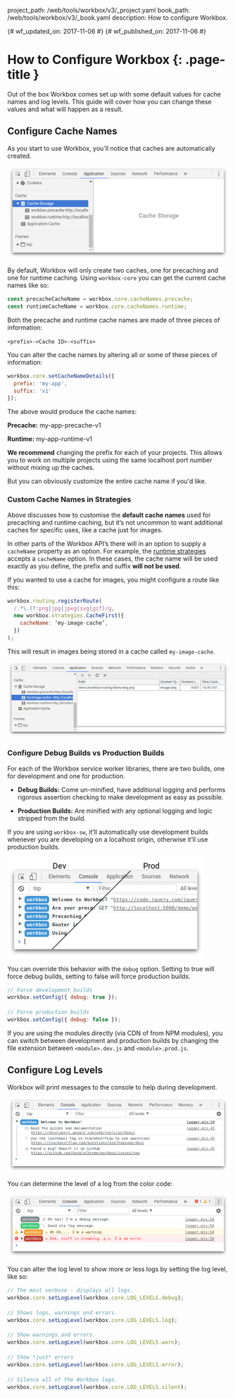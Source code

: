 project_path: /web/tools/workbox/v3/_project.yaml
book_path: /web/tools/workbox/v3/_book.yaml
description: How to configure Workbox.

{# wf_updated_on: 2017-11-06 #}
{# wf_published_on: 2017-11-06 #}

# How to Configure Workbox {: .page-title }

Out of the box Workbox comes set up with some default values for cache names and log levels. This guide will cover how you can change these values and what will happen as a result.

## Configure Cache Names

As you start to use Workbox, you'll notice that caches are automatically created.

![Workbox Default Caches](../images/default-caches.png)

By default, Workbox will only create two caches, one for precaching and one for runtime caching. Using `workbox-core` you can get the current cache names like so:

```javascript
const precacheCacheName = workbox.core.cacheNames.precache;
const runtimeCacheName = workbox.core.cacheNames.runtime;
```

Both the precache and runtime cache names are made of three pieces of information:

`<prefix>-<Cache ID>-<suffix>`

You can alter the cache names by altering all or some of these pieces of information:

```javascript
workbox.core.setCacheNameDetails({
  prefix: 'my-app',
  suffix: 'v1'
});
```

The above would produce the cache names:

**Precache:** my-app-precache-v1

**Runtime:** my-app-runtime-v1

**We recommend** changing the prefix for each of your projects. This allows you to work on multiple projects using the same localhost port number without mixing up the caches.

But you can obviously customize the entire cache name if you'd like.

### Custom Cache Names in Strategies

Above discusses how to customise the **default cache names** used for precaching and runtime caching, but it’s not uncommon to want additional caches for specific uses, like a cache just for images.

In other parts of the Workbox API’s there will in an option to supply a `cacheName` property as an option. For example, the [runtime strategies](/web/tools/workbox/v3/modules/workbox-runtime-caching) accepts a `cacheName` option. In these cases, the cache name will be used exactly as you define, the prefix and suffix **will not be used**.

If you wanted to use a cache for images, you might configure a route like this:

```javascript
workbox.routing.registerRoute(
  /.*\.(?:png|jpg|jpeg|svg|gif)/g,
  new workbox.strategies.CacheFirst({
    cacheName: ‘my-image-cache’,
  })
);
```

This will result in images being stored in a cache called `my-image-cache`.

![Using a Custom Cache Name in Workbox](../images/custom-cache-name.png)

### Configure Debug Builds vs Production Builds

For each of the Workbox service worker libraries, there are two builds, one for development and one for production.

- **Debug Builds:** Come un-minified, have additional logging and performs rigorous assertion checking to make development as easy as possible.

- **Production Builds:** Are minified with any optional logging and logic stripped from the build.

If you are using `workbox-sw`, it’ll automatically use development builds whenever you are developing on a localhost origin, otherwise it’ll use production builds.

![Debug vs Production Builds of Workbox](../images/debug-vs-prod.png)

You can override this behavior with the `debug` option. Setting to true will force debug builds, setting to false will force production builds.

```javascript
// Force development builds
workbox.setConfig({ debug: true });

// Force production builds
workbox.setConfig({ debug: false });
```

If you are using the modules directly (via CDN of from NPM modules), you can switch between development and production builds by changing the file extension between `<module>.dev.js` and `<module>.prod.js`.

## Configure Log Levels

Workbox will print messages to the console to help during development.

![Workbox Welcome Message](../images/welcome-message.png)

You can determine the level of a log from the color code:

![Color coded logs in Workbox](../images/workbox-core_logs.png)

You can alter the log level to show more or less logs by setting the log level, like so:

```javascript
// The most verbose - displays all logs.
workbox.core.setLogLevel(workbox.core.LOG_LEVELS.debug);

// Shows logs, warnings and errors.
workbox.core.setLogLevel(workbox.core.LOG_LEVELS.log);

// Show warnings and errors.
workbox.core.setLogLevel(workbox.core.LOG_LEVELS.warn);

// Show *just* errors
workbox.core.setLogLevel(workbox.core.LOG_LEVELS.error);

// Silence all of the Workbox logs.
workbox.core.setLogLevel(workbox.core.LOG_LEVELS.silent);
```
